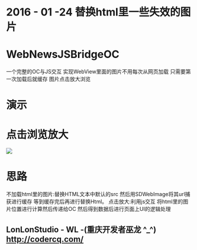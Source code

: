 # 2016 - 01 -24 替换html里一些失效的图片
# WebNewsJSBridgeOC
一个完整的OC与JS交互 实现WebView里面的图片不用每次从网页加载 只需要第一次加载后就缓存 图片点击放大浏览
# 演示

# 点击浏览放大
![](https://github.com/HotWordland/WebNewsJSBridgeOC/blob/master/WebNewsJSBridgeOC.gif)
 
# 思路
不加载html里的图片:替换HTML文本中默认的src 然后用SDWebImage将其url捕获进行缓存 等到缓存完后再进行替换Html。
点击放大:利用js交互 将html里的图片位置进行计算然后传递给OC 然后得到数据后进行页面上UI的逻辑处理

## LonLonStudio - WL -(重庆开发者巫龙 ^_^)  http://codercq.com/
